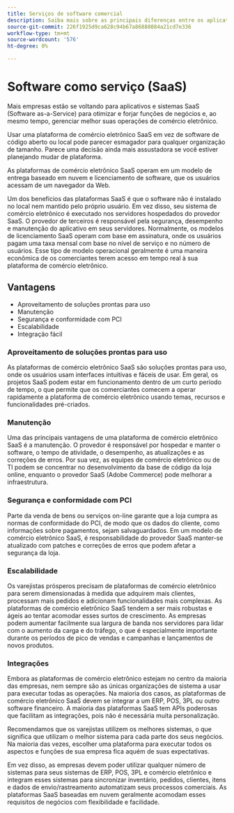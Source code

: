 ```yaml
---
title: Serviços de software comercial
description: Saiba mais sobre as principais diferenças entre os aplicativos SaaS e outras opções de comércio eletrônico de código aberto auto-hospedadas (no local).
source-git-commit: 226f1925d9ca628c94b67a86888084a21cd7e336
workflow-type: tm+mt
source-wordcount: '576'
ht-degree: 0%

---
```



# Software como serviço (SaaS)

Mais empresas estão se voltando para aplicativos e sistemas SaaS (Software as-a-Service) para otimizar e forjar funções de negócios e, ao mesmo tempo, gerenciar melhor suas operações de comércio eletrônico.

Usar uma plataforma de comércio eletrônico SaaS em vez de software de código aberto ou local pode parecer esmagador para qualquer organização de tamanho. Parece uma decisão ainda mais assustadora se você estiver planejando mudar de plataforma.

As plataformas de comércio eletrônico SaaS operam em um modelo de entrega baseado em nuvem e licenciamento de software, que os usuários acessam de um navegador da Web.

Um dos benefícios das plataformas SaaS é que o software não é instalado no local nem mantido pelo próprio usuário. Em vez disso, seu sistema de comércio eletrônico é executado nos servidores hospedados do provedor SaaS. O provedor de terceiros é responsável pela segurança, desempenho e manutenção do aplicativo em seus servidores. Normalmente, os modelos de licenciamento SaaS operam com base em assinatura, onde os usuários pagam uma taxa mensal com base no nível de serviço e no número de usuários. Esse tipo de modelo operacional geralmente é uma maneira econômica de os comerciantes terem acesso em tempo real à sua plataforma de comércio eletrônico.

## Vantagens

- Aproveitamento de soluções prontas para uso
- Manutenção
- Segurança e conformidade com PCI
- Escalabilidade
- Integração fácil

### Aproveitamento de soluções prontas para uso

As plataformas de comércio eletrônico SaaS são soluções prontas para uso, onde os usuários usam interfaces intuitivas e fáceis de usar. Em geral, os projetos SaaS podem estar em funcionamento dentro de um curto período de tempo, o que permite que os comerciantes comecem a operar rapidamente a plataforma de comércio eletrônico usando temas, recursos e funcionalidades pré-criados.

### Manutenção

Uma das principais vantagens de uma plataforma de comércio eletrônico SaaS é a manutenção. O provedor é responsável por hospedar e manter o software, o tempo de atividade, o desempenho, as atualizações e as correções de erros. Por sua vez, as equipes de comércio eletrônico ou de TI podem se concentrar no desenvolvimento da base de código da loja online, enquanto o provedor SaaS (Adobe Commerce) pode melhorar a infraestrutura.

### Segurança e conformidade com PCI

Parte da venda de bens ou serviços on-line garante que a loja cumpra as normas de conformidade do PCI, de modo que os dados do cliente, como informações sobre pagamentos, sejam salvaguardados. Em um modelo de comércio eletrônico SaaS, é responsabilidade do provedor SaaS manter-se atualizado com patches e correções de erros que podem afetar a segurança da loja.

### Escalabilidade

Os varejistas prósperos precisam de plataformas de comércio eletrônico para serem dimensionadas à medida que adquirem mais clientes, processam mais pedidos e adicionam funcionalidades mais complexas. As plataformas de comércio eletrônico SaaS tendem a ser mais robustas e ágeis ao tentar acomodar esses surtos de crescimento. As empresas podem aumentar facilmente sua largura de banda nos servidores para lidar com o aumento da carga e do tráfego, o que é especialmente importante durante os períodos de pico de vendas e campanhas e lançamentos de novos produtos.

### Integrações

Embora as plataformas de comércio eletrônico estejam no centro da maioria das empresas, nem sempre são as únicas organizações de sistema a usar para executar todas as operações. Na maioria dos casos, as plataformas de comércio eletrônico SaaS devem se integrar a um ERP, POS, 3PL ou outro software financeiro. A maioria das plataformas SaaS tem APIs poderosas que facilitam as integrações, pois não é necessária muita personalização.

Recomendamos que os varejistas utilizem os melhores sistemas, o que significa que utilizam o melhor sistema para cada parte dos seus negócios. Na maioria das vezes, escolher uma plataforma para executar todos os aspectos e funções de sua empresa fica aquém de suas expectativas.

Em vez disso, as empresas devem poder utilizar qualquer número de sistemas para
seus sistemas de ERP, POS, 3PL e comércio eletrônico e integram esses sistemas para sincronizar inventário, pedidos, clientes, itens e dados de envio/rastreamento automatizam seus processos comerciais. As plataformas SaaS baseadas em nuvem geralmente acomodam esses requisitos de negócios com flexibilidade e facilidade.
